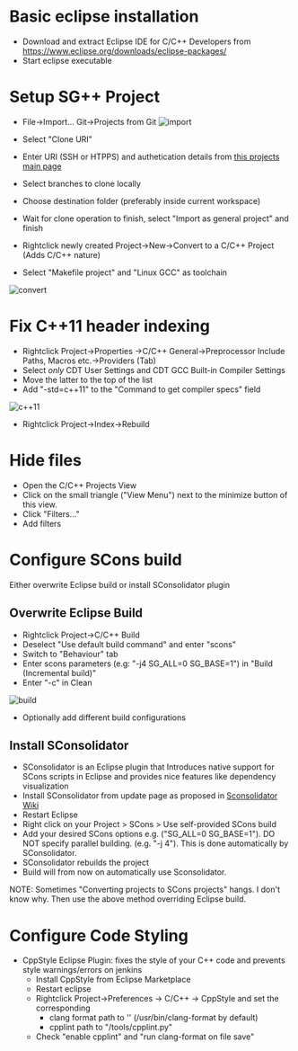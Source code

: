# Basic eclipse installation
* Download and extract Eclipse IDE for C/C++ Developers from https://www.eclipse.org/downloads/eclipse-packages/
* Start eclipse executable

# Setup SG++ Project
* File->Import... Git->Projects from Git
![import](https://user-images.githubusercontent.com/5756739/54192381-1cd67a00-44b8-11e9-9068-5f63b4500b57.png)

* Select "Clone URI"
* Enter URI (SSH or HTPPS) and authetication details from [this projects main page](https://github.com/SGpp/SGpp)
* Select branches to clone locally
* Choose destination folder (preferably inside current workspace)
* Wait for clone operation to finish, select "Import as general project" and finish
* Rightclick newly created Project->New->Convert to a C/C++ Project (Adds C/C++ nature)
* Select "Makefile project" and "Linux GCC" as toolchain

![convert](https://user-images.githubusercontent.com/5756739/54192400-23fd8800-44b8-11e9-94be-add028662be1.png)

# Fix C++11 header indexing
* Rightclick Project->Properties ->C/C++ General->Preprocessor Include Paths, Macros etc.->Providers (Tab)
* Select _only_ CDT User Settings and CDT GCC Built-in Compiler Settings
* Move the latter to the top of the list
* Add "-std=c++11" to the "Command to get compiler specs" field

![c++11](https://user-images.githubusercontent.com/5756739/54192412-295ad280-44b8-11e9-8b74-863e52b7b2a8.png)
* Rightclick Project->Index->Rebuild

# Hide files
* Open the C/C++ Projects View
* Click on the small triangle ("View Menu") next to the minimize button of this view.
* Click "Filters..."
* Add filters

# Configure SCons build 
Either overwrite Eclipse build or install SConsolidator plugin

## Overwrite Eclipse Build
* Rightclick Project->C/C++ Build
* Deselect "Use default build command" and enter "scons"
* Switch to "Behaviour" tab
* Enter scons parameters (e.g: "-j4 SG_ALL=0 SG_BASE=1") in "Build (Incremental build)"
* Enter "-c" in Clean

![build](https://user-images.githubusercontent.com/5756739/54192348-07f9e680-44b8-11e9-88c8-7b08233fb3e5.png)
* Optionally add different build configurations

## Install SConsolidator
* SConsolidator is an Eclipse plugin that Introduces native support for SCons scripts in Eclipse and provides nice features like dependency visualization 
* Install SConsolidator from update page as proposed in [Sconsolidator Wiki](http://www.sconsolidator.com/projects/sconsolidator/wiki/Installation)
* Restart Eclipse
* Right click on your Project > SCons > Use self-provided SCons build
* Add your desired SCons options e.g. ("SG_ALL=0 SG_BASE=1"). DO NOT specify parallel building. (e.g. "-j 4"). This is done automatically by SConsolidator.
* SConsolidator rebuilds the project 
* Build will from now on automatically use Sconsolidator. 

NOTE: Sometimes "Converting projects to SCons projects" hangs. I don't know why. Then use the above method overriding Eclipse build.

# Configure Code Styling
* CppStyle Eclipse Plugin: fixes the style of your C++ code and prevents style warnings/errors on jenkins
  * Install CppStyle from Eclipse Marketplace
  * Restart eclipse
  * Rightclick Project->Preferences -> C/C++ -> CppStyle and set the corresponding
     * clang format path to '<wherever your clang-format is located>' (/usr/bin/clang-format by default)
     * cpplint path to "<SGpp home>/tools/cpplint.py"
  * Check "enable cpplint" and "run clang-format on file save"
